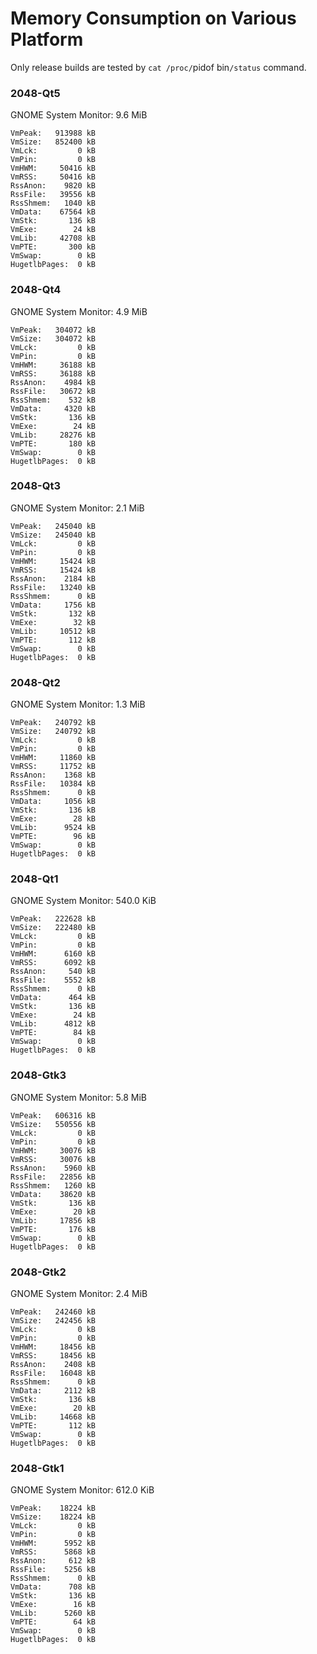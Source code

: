 Memory Consumption on Various Platform
======================================

Only release builds are tested by `cat /proc/`pidof bin`/status` command.

### 2048-Qt5

GNOME System Monitor: 9.6 MiB

```
VmPeak:   913988 kB
VmSize:   852400 kB
VmLck:         0 kB
VmPin:         0 kB
VmHWM:     50416 kB
VmRSS:     50416 kB
RssAnon:    9820 kB
RssFile:   39556 kB
RssShmem:   1040 kB
VmData:    67564 kB
VmStk:       136 kB
VmExe:        24 kB
VmLib:     42708 kB
VmPTE:       300 kB
VmSwap:        0 kB
HugetlbPages:  0 kB
```

### 2048-Qt4

GNOME System Monitor: 4.9 MiB

```
VmPeak:   304072 kB
VmSize:   304072 kB
VmLck:         0 kB
VmPin:         0 kB
VmHWM:     36188 kB
VmRSS:     36188 kB
RssAnon:    4984 kB
RssFile:   30672 kB
RssShmem:    532 kB
VmData:     4320 kB
VmStk:       136 kB
VmExe:        24 kB
VmLib:     28276 kB
VmPTE:       180 kB
VmSwap:        0 kB
HugetlbPages:  0 kB
```

### 2048-Qt3

GNOME System Monitor: 2.1 MiB

```
VmPeak:   245040 kB
VmSize:   245040 kB
VmLck:         0 kB
VmPin:         0 kB
VmHWM:     15424 kB
VmRSS:     15424 kB
RssAnon:    2184 kB
RssFile:   13240 kB
RssShmem:      0 kB
VmData:     1756 kB
VmStk:       132 kB
VmExe:        32 kB
VmLib:     10512 kB
VmPTE:       112 kB
VmSwap:        0 kB
HugetlbPages:  0 kB
```

### 2048-Qt2

GNOME System Monitor: 1.3 MiB

```
VmPeak:   240792 kB
VmSize:   240792 kB
VmLck:         0 kB
VmPin:         0 kB
VmHWM:     11860 kB
VmRSS:     11752 kB
RssAnon:    1368 kB
RssFile:   10384 kB
RssShmem:      0 kB
VmData:     1056 kB
VmStk:       136 kB
VmExe:        28 kB
VmLib:      9524 kB
VmPTE:        96 kB
VmSwap:        0 kB
HugetlbPages:  0 kB
```

### 2048-Qt1

GNOME System Monitor: 540.0 KiB

```
VmPeak:   222628 kB
VmSize:   222480 kB
VmLck:         0 kB
VmPin:         0 kB
VmHWM:      6160 kB
VmRSS:      6092 kB
RssAnon:     540 kB
RssFile:    5552 kB
RssShmem:      0 kB
VmData:      464 kB
VmStk:       136 kB
VmExe:        24 kB
VmLib:      4812 kB
VmPTE:        84 kB
VmSwap:        0 kB
HugetlbPages:  0 kB
```

### 2048-Gtk3

GNOME System Monitor: 5.8 MiB

```
VmPeak:   606316 kB
VmSize:   550556 kB
VmLck:         0 kB
VmPin:         0 kB
VmHWM:     30076 kB
VmRSS:     30076 kB
RssAnon:    5960 kB
RssFile:   22856 kB
RssShmem:   1260 kB
VmData:    38620 kB
VmStk:       136 kB
VmExe:        20 kB
VmLib:     17856 kB
VmPTE:       176 kB
VmSwap:        0 kB
HugetlbPages:  0 kB
```

### 2048-Gtk2

GNOME System Monitor: 2.4 MiB

```
VmPeak:   242460 kB
VmSize:   242456 kB
VmLck:         0 kB
VmPin:         0 kB
VmHWM:     18456 kB
VmRSS:     18456 kB
RssAnon:    2408 kB
RssFile:   16048 kB
RssShmem:      0 kB
VmData:     2112 kB
VmStk:       136 kB
VmExe:        20 kB
VmLib:     14668 kB
VmPTE:       112 kB
VmSwap:        0 kB
HugetlbPages:  0 kB
```

### 2048-Gtk1

GNOME System Monitor: 612.0 KiB

```
VmPeak:    18224 kB
VmSize:    18224 kB
VmLck:         0 kB
VmPin:         0 kB
VmHWM:      5952 kB
VmRSS:      5868 kB
RssAnon:     612 kB
RssFile:    5256 kB
RssShmem:      0 kB
VmData:      708 kB
VmStk:       136 kB
VmExe:        16 kB
VmLib:      5260 kB
VmPTE:        64 kB
VmSwap:        0 kB
HugetlbPages:  0 kB
```
